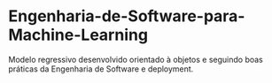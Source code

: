 # Engenharia-de-Software-para-Machine-Learning
Modelo regressivo desenvolvido orientado à objetos e seguindo boas práticas da Engenharia de Software e deployment.
